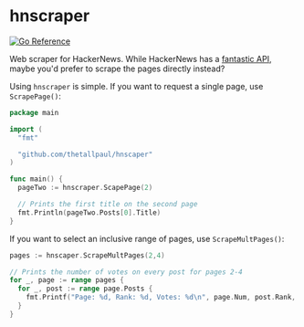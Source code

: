 # hnscraper

[![Go Reference](https://pkg.go.dev/badge/github.com/thetallpaul/hnscraper.svg)](https://pkg.go.dev/github.com/thetallpaul/hnscraper)

Web scraper for HackerNews.
While HackerNews has a [fantastic API](https://github.com/HackerNews/API), maybe you'd prefer to scrape the pages directly instead?

Using `hnscraper` is simple. If you want to request a single page, use `ScrapePage()`:

```go
package main

import (
  "fmt"

  "github.com/thetallpaul/hnscaper"
)

func main() {
  pageTwo := hnscraper.ScapePage(2)

  // Prints the first title on the second page
  fmt.Println(pageTwo.Posts[0].Title)
}
```

If you want to select an inclusive range of pages, use `ScrapeMultPages()`:

```go
pages := hnscaper.ScrapeMultPages(2,4)

// Prints the number of votes on every post for pages 2-4
for _, page := range pages {
  for _, post := range page.Posts {
    fmt.Printf("Page: %d, Rank: %d, Votes: %d\n", page.Num, post.Rank, post.Votes)
  }
}
```
